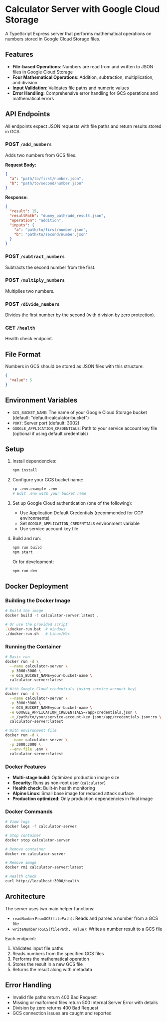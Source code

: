 # Calculator Server with Google Cloud Storage

A TypeScript Express server that performs mathematical operations on numbers stored in Google Cloud Storage files.

## Features

- **File-based Operations**: Numbers are read from and written to JSON files in Google Cloud Storage
- **Four Mathematical Operations**: Addition, subtraction, multiplication, and division
- **Input Validation**: Validates file paths and numeric values
- **Error Handling**: Comprehensive error handling for GCS operations and mathematical errors

## API Endpoints

All endpoints expect JSON requests with file paths and return results stored in GCS.

### POST `/add_numbers`
Adds two numbers from GCS files.

**Request Body:**
```json
{
  "a": "path/to/first/number.json",
  "b": "path/to/second/number.json"
}
```

**Response:**
```json
{
  "result": 15,
  "resultPath": "dummy_path/add_result.json",
  "operation": "addition",
  "inputs": {
    "a": "path/to/first/number.json",
    "b": "path/to/second/number.json"
  }
}
```

### POST `/subtract_numbers`
Subtracts the second number from the first.

### POST `/multiply_numbers`
Multiplies two numbers.

### POST `/divide_numbers`
Divides the first number by the second (with division by zero protection).

### GET `/health`
Health check endpoint.

## File Format

Numbers in GCS should be stored as JSON files with this structure:

```json
{
  "value": 5
}
```

## Environment Variables

- `GCS_BUCKET_NAME`: The name of your Google Cloud Storage bucket (default: "default-calculator-bucket")
- `PORT`: Server port (default: 3002)
- `GOOGLE_APPLICATION_CREDENTIALS`: Path to your service account key file (optional if using default credentials)

## Setup

1. Install dependencies:
   ```bash
   npm install
   ```

2. Configure your GCS bucket name:
   ```bash
   cp .env.example .env
   # Edit .env with your bucket name
   ```

3. Set up Google Cloud authentication (one of the following):
   - Use Application Default Credentials (recommended for GCP environments)
   - Set `GOOGLE_APPLICATION_CREDENTIALS` environment variable
   - Use service account key file

4. Build and run:
   ```bash
   npm run build
   npm start
   ```

   Or for development:
   ```bash
   npm run dev
   ```

## Docker Deployment

### Building the Docker Image

```bash
# Build the image
docker build -t calculator-server:latest .

# Or use the provided script
.\docker-run.bat  # Windows
./docker-run.sh   # Linux/Mac
```

### Running the Container

```bash
# Basic run
docker run -d \
  --name calculator-server \
  -p 3000:3000 \
  -e GCS_BUCKET_NAME=your-bucket-name \
  calculator-server:latest

# With Google Cloud credentials (using service account key)
docker run -d \
  --name calculator-server \
  -p 3000:3000 \
  -e GCS_BUCKET_NAME=your-bucket-name \
  -e GOOGLE_APPLICATION_CREDENTIALS=/app/credentials.json \
  -v /path/to/your/service-account-key.json:/app/credentials.json:ro \
  calculator-server:latest

# With environment file
docker run -d \
  --name calculator-server \
  -p 3000:3000 \
  --env-file .env \
  calculator-server:latest
```

### Docker Features

- **Multi-stage build**: Optimized production image size
- **Security**: Runs as non-root user (`calculator`)
- **Health check**: Built-in health monitoring
- **Alpine Linux**: Small base image for reduced attack surface
- **Production optimized**: Only production dependencies in final image

### Docker Commands

```bash
# View logs
docker logs -f calculator-server

# Stop container
docker stop calculator-server

# Remove container
docker rm calculator-server

# Remove image
docker rmi calculator-server:latest

# Health check
curl http://localhost:3000/health
```

## Architecture

The server uses two main helper functions:

- `readNumberFromGCS(filePath)`: Reads and parses a number from a GCS file
- `writeNumberToGCS(filePath, value)`: Writes a number result to a GCS file

Each endpoint:
1. Validates input file paths
2. Reads numbers from the specified GCS files
3. Performs the mathematical operation
4. Stores the result in a new GCS file
5. Returns the result along with metadata

## Error Handling

- Invalid file paths return 400 Bad Request
- Missing or malformed files return 500 Internal Server Error with details
- Division by zero returns 400 Bad Request
- GCS connection issues are caught and reported

